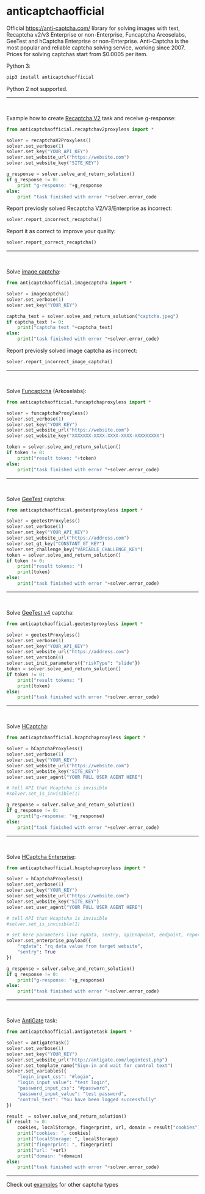 anticaptchaofficial
===================

Official https://anti-captcha.com/ library for solving images with text, Recaptcha v2/v3 Enterprise or non-Enterprise, Funcaptcha Arcoselabs, GeeTest and hCaptcha Enterprise or non-Enterprise.
Anti-Captcha is the most popular and reliable captcha solving service, working since 2007.
Prices for solving captchas start from $0.0005 per item.

Python 3:


```bash
pip3 install anticaptchaofficial
```

Python 2 not supported.
___

&nbsp;

Example how to create [Recaptcha V2](https://anti-captcha.com/apidoc/task-types/RecaptchaV2TaskProxyless) task and receive g-response:

```python
from anticaptchaofficial.recaptchav2proxyless import *

solver = recaptchaV2Proxyless()
solver.set_verbose(1)
solver.set_key("YOUR_API_KEY")
solver.set_website_url("https://website.com")
solver.set_website_key("SITE_KEY")

g_response = solver.solve_and_return_solution()
if g_response != 0:
    print "g-response: "+g_response
else:
    print "task finished with error "+solver.error_code
```
Report previosly solved Recaptcha V2/V3/Enterprise as incorrect:
```python
solver.report_incorrect_recaptcha()
```
Report it as correct to improve your quality:
```python
solver.report_correct_recaptcha()
```
___

&nbsp;

Solve [image captcha](https://anti-captcha.com/apidoc/task-types/ImageToTextTask):

```python
from anticaptchaofficial.imagecaptcha import *

solver = imagecaptcha()
solver.set_verbose(1)
solver.set_key("YOUR_KEY")

captcha_text = solver.solve_and_return_solution("captcha.jpeg")
if captcha_text != 0:
    print("captcha text "+captcha_text)
else:
    print("task finished with error "+solver.error_code)
```
Report previosly solved image captcha as incorrect:
```python
solver.report_incorrect_image_captcha()
```
___

&nbsp;

Solve [Funcaptcha](https://anti-captcha.com/apidoc/task-types/FunCaptchaTaskProxyless) (Arkoselabs):

```python
from anticaptchaofficial.funcaptchaproxyless import *

solver = funcaptchaProxyless()
solver.set_verbose(1)
solver.set_key("YOUR_KEY")
solver.set_website_url("https://website.com")
solver.set_website_key("XXXXXXX-XXXX-XXXX-XXXX-XXXXXXXXX")

token = solver.solve_and_return_solution()
if token != 0:
    print("result token: "+token)
else:
    print("task finished with error "+solver.error_code)
```
___

&nbsp;

Solve [GeeTest](https://anti-captcha.com/apidoc/task-types/GeeTestTask) captcha:

```python
from anticaptchaofficial.geetestproxyless import *

solver = geetestProxyless()
solver.set_verbose(1)
solver.set_key("YOUR_API_KEY")
solver.set_website_url("https://address.com")
solver.set_gt_key("CONSTANT_GT_KEY")
solver.set_challenge_key("VARIABLE_CHALLENGE_KEY")
token = solver.solve_and_return_solution()
if token != 0:
    print("result tokens: ")
    print(token)
else:
    print("task finished with error "+solver.error_code)
```
___

&nbsp;

Solve [GeeTest v4](https://anti-captcha.com/apidoc/task-types/GeeTestTask) captcha:

```python
from anticaptchaofficial.geetestproxyless import *

solver = geetestProxyless()
solver.set_verbose(1)
solver.set_key("YOUR_API_KEY")
solver.set_website_url("https://address.com")
solver.set_version(4)
solver.set_init_parameters({"riskType": "slide"})
token = solver.solve_and_return_solution()
if token != 0:
    print("result tokens: ")
    print(token)
else:
    print("task finished with error "+solver.error_code)
```
___

&nbsp;

Solve [HCaptcha](https://anti-captcha.com/apidoc/task-types/HCaptchaTask):

```python
from anticaptchaofficial.hcaptchaproxyless import *

solver = hCaptchaProxyless()
solver.set_verbose(1)
solver.set_key("YOUR_KEY")
solver.set_website_url("https://website.com")
solver.set_website_key("SITE_KEY")
solver.set_user_agent("YOUR FULL USER AGENT HERE")

# tell API that Hcaptcha is invisible
#solver.set_is_invisible(1)

g_response = solver.solve_and_return_solution()
if g_response != 0:
    print("g-response: "+g_response)
else:
    print("task finished with error "+solver.error_code)
```
___

&nbsp;

Solve [HCaptcha Enterprise](https://anti-captcha.com/apidoc/task-types/HCaptchaTask):

```python
from anticaptchaofficial.hcaptchaproxyless import *

solver = hCaptchaProxyless()
solver.set_verbose(1)
solver.set_key("YOUR_KEY")
solver.set_website_url("https://website.com")
solver.set_website_key("SITE_KEY")
solver.set_user_agent("YOUR FULL USER AGENT HERE")

# tell API that Hcaptcha is invisible
#solver.set_is_invisible(1)

# set here parameters like rqdata, sentry, apiEndpoint, endpoint, reportapi, assethost, imghost
solver.set_enterprise_payload({
    "rqdata": "rq data value from target website",
    "sentry": True
})

g_response = solver.solve_and_return_solution()
if g_response != 0:
    print("g-response: "+g_response)
else:
    print("task finished with error "+solver.error_code)
```
___

&nbsp;

Solve [AntiGate](https://anti-captcha.com/apidoc/task-types/AntiGateTask) task:

```python
from anticaptchaofficial.antigatetask import *

solver = antigateTask()
solver.set_verbose(1)
solver.set_key("YOUR_KEY")
solver.set_website_url("http://antigate.com/logintest.php")
solver.set_template_name("Sign-in and wait for control text")
solver.set_variables({
    "login_input_css": "#login",
    "login_input_value": "test login",
    "password_input_css": "#password",
    "password_input_value": "test password",
    "control_text": "You have been logged successfully"
})

result  = solver.solve_and_return_solution()
if result != 0:
    cookies, localStorage, fingerprint, url, domain = result["cookies"], result["localStorage"], result["fingerprint"], result["url"], result["domain"]
    print("cookies: ", cookies)
    print("localStorage: ", localStorage)
    print("fingerprint: ", fingerprint)
    print("url: "+url)
    print("domain: "+domain)
else:
    print("task finished with error "+solver.error_code)
```
___

Check out [examples](https://github.com/AdminAnticaptcha/anticaptcha-python) for other captcha types